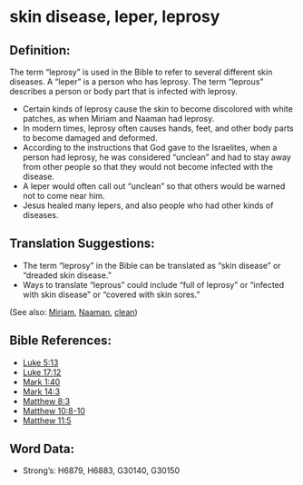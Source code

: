 # skin disease, leper, leprosy

## Definition:

The term “leprosy” is used in the Bible to refer to several different skin diseases. A “leper” is a person who has leprosy. The term “leprous” describes a person or body part that is infected with leprosy.

* Certain kinds of leprosy cause the skin to become discolored with white patches, as when Miriam and Naaman had leprosy.
* In modern times, leprosy often causes hands, feet, and other body parts to become damaged and deformed.
* According to the instructions that God gave to the Israelites, when a person had leprosy, he was considered “unclean” and had to stay away from other people so that they would not become infected with the disease.
* A leper would often call out “unclean” so that others would be warned not to come near him.
* Jesus healed many lepers, and also people who had other kinds of diseases.

## Translation Suggestions:

* The term “leprosy” in the Bible can be translated as “skin disease” or “dreaded skin disease.”
* Ways to translate “leprous” could include “full of leprosy” or “infected with skin disease” or “covered with skin sores.”

(See also: [Miriam](../names/miriam.md), [Naaman](../names/naaman.md), [clean](../kt/clean.md))

## Bible References:

* [Luke 5:13](rc://en/tn/help/luk/05/13)
* [Luke 17:12](rc://en/tn/help/luk/17/12)
* [Mark 1:40](rc://en/tn/help/mrk/01/40)
* [Mark 14:3](rc://en/tn/help/mrk/14/03)
* [Matthew 8:3](rc://en/tn/help/mat/08/03)
* [Matthew 10:8-10](rc://en/tn/help/mat/10/08)
* [Matthew 11:5](rc://en/tn/help/mat/11/05)

## Word Data:

* Strong’s: H6879, H6883, G30140, G30150

